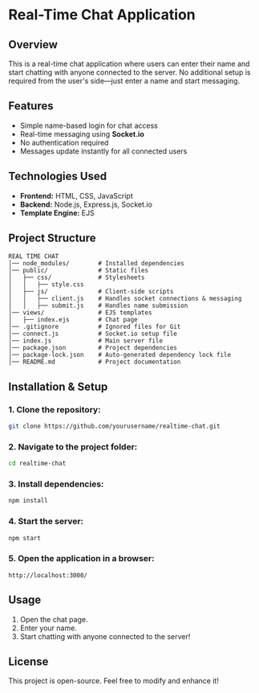 # Real-Time Chat Application

## Overview
This is a real-time chat application where users can enter their name and start chatting with anyone connected to the server. No additional setup is required from the user's side—just enter a name and start messaging.

## Features
- Simple name-based login for chat access
- Real-time messaging using **Socket.io**
- No authentication required
- Messages update instantly for all connected users

## Technologies Used
- **Frontend:** HTML, CSS, JavaScript
- **Backend:** Node.js, Express.js, Socket.io
- **Template Engine:** EJS

## Project Structure
```
REAL TIME CHAT
│── node_modules/        # Installed dependencies
│── public/              # Static files
│   ├── css/             # Stylesheets
│   │   ├── style.css
│   ├── js/              # Client-side scripts
│   │   ├── client.js    # Handles socket connections & messaging
│   │   ├── submit.js    # Handles name submission
│── views/               # EJS templates
│   ├── index.ejs        # Chat page
│── .gitignore           # Ignored files for Git
│── connect.js           # Socket.io setup file
│── index.js             # Main server file
│── package.json         # Project dependencies
│── package-lock.json    # Auto-generated dependency lock file
│── README.md            # Project documentation
```

## Installation & Setup
### 1. Clone the repository:
```sh
git clone https://github.com/yourusername/realtime-chat.git
```

### 2. Navigate to the project folder:
```sh
cd realtime-chat
```

### 3. Install dependencies:
```sh
npm install
```

### 4. Start the server:
```sh
npm start
```

### 5. Open the application in a browser:
```
http://localhost:3000/
```

## Usage
1. Open the chat page.
2. Enter your name.
3. Start chatting with anyone connected to the server!

## License
This project is open-source. Feel free to modify and enhance it!

